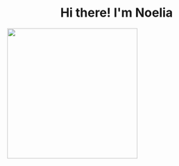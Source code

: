 <h1 align="center">Hi there! I'm Noelia</h1>

<img src="https://giphy.com/gifs/pugs-1MCY9kPHuGG1G" width="300">